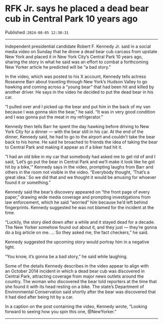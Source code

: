 # RFK Jr. says he placed a dead bear cub in Central Park 10 years ago

Published :`2024-08-05 12:30:31`

---

Independent presidential candidate Robert F. Kennedy Jr. said in a social media video on Sunday that he drove a dead bear cub carcass from upstate New York and placed it in New York City’s Central Park 10 years ago, sharing the story in what he said was an effort to combat a forthcoming New Yorker article he predicted will be “a bad story.”

In the video, which was posted to his X account, Kennedy tells actress Roseanne Barr about traveling through New York’s Hudson Valley to go hawking and coming across a “young bear” that had been hit and killed by another driver. He says in the video he decided to put the dead bear in his car.

“I pulled over and I picked up the bear and put him in the back of my van because I was gonna skin the bear,” he said. “It was in very good condition and I was gonna put the meat in my refrigerator.”

Kennedy then tells Barr he spent the day hawking before driving to New York City for a dinner — with the bear still in his car. At the end of the dinner, Kennedy said, he had to go to the airport and couldn’t take the bear back to his home. He said he broached to friends the idea of taking the bear to Central Park and making it appear as if a biker had hit it.

“I had an old bike in my car that somebody had asked me to get rid of and I said, ‘Let’s go put the bear in Central Park and we’ll make it look like he got hit by a bike,’” Kennedy says in the video, prompting laughs from Barr and others in the room not visible in the video. “Everybody thought, ‘That’s a great idea.’ So we did that and we thought it would be amusing for whoever found it or something.”

Kennedy said the bear’s discovery appeared on “the front page of every paper,” drawing wide media coverage and prompting investigations from law enforcement, which he said “worried” him because he’d left behind fingerprints. Kennedy suggested he was not blamed for the incident at the time.

“Luckily, the story died down after a while and it stayed dead for a decade. The New Yorker somehow found out about it, and they just — they’re gonna do a big article on me. … So they asked me, the fact checkers,” he said.

Kennedy suggested the upcoming story would portray him in a negative light.

“You know, it’s gonna be a bad story,” he said while laughing.

Some of the details Kennedy describes in the video appear to align with an October 2014 incident in which a dead bear cub was discovered in Central Park, attracting coverage from major news outlets around the country. The woman who discovered the bear told reporters at the time that she found it with its head resting on a bike. The state’s Department of Environmental Conservation said shortly after the bear was discovered that it had died after being hit by a car.

In a caption on the post containing the video, Kennedy wrote, “Looking forward to seeing how you spin this one, @NewYorker.”

---


